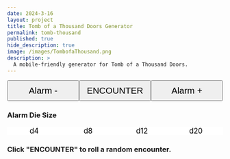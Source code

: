 ```yaml
---
date: 2024-3-16
layout: project
title: Tomb of a Thousand Doors Generator
permalink: tomb-thousand
published: true
hide_description: true
image: /images/TombofaThousand.png
description: >
  A mobile-friendly generator for Tomb of a Thousand Doors.
---
```


<div id="tombButtons">
<button id="TombGenerateButton" onclick="decreaseAlarm()">Alarm -</button>
<button id="TombGenerateButton" onclick="generateEncounter()">ENCOUNTER</button>
<button id="TombGenerateButton" onclick="increaseAlarm()">Alarm +</button>
</div>

<h3>Alarm Die Size</h3>
<div id="alarmDieCard">
<div>d4</div>
<div>d8</div>
<div>d12</div>
<div>d20</div>
</div>

<div id="TombEncounterCard"><h3>Click <strong>"ENCOUNTER"</strong> to roll a random encounter.</h3></div>

<div id="creatureStatsDiv"></div>

<style>
  #tombButtons {
    display:flex
  }

  #tombButtons > button {
    flex: 1 0 33%;
    text-align: center;
    font-size: 1.3rem;
    padding: .5em;
  }

  #alarmDieCard {
    display:flex;
    background-color: white;
    color: black;
  }

  #alarmDieCard > div{
    flex: 1 0 25%;
    text-align: center;
    font-size: larger;
  }

  .alarmHighlight {
    background-color: lightcoral;
  }
</style>

<script async src="/assets/js/tracery.js" language="javascript" type="text/javascript"></script>
<script async src="/assets/js/mods-eng-basic.js" language="javascript" type="text/javascript"></script>

<script>
  function increaseAlarm() {
  switch (alarmDieSize) {
    case 4:
      alarmDieSize = 8;
      break;
    case 8:
      alarmDieSize = 12;
      break;
    case 12:
      alarmDieSize = 20;
      break;
    default:
      //do nothing if die is 20
  }
  highlightAlarm();
}

function decreaseAlarm() {
  switch (alarmDieSize) {
    case 20:
      alarmDieSize = 12;
      break;
    case 12:
      alarmDieSize = 8;
      break;
    case 8:
      alarmDieSize = 4;
      break;
    default:
      //do nothing if die is 4
  }
  highlightAlarm();
}

function highlightAlarm() {
  if (alarmDieSize == 4) {
    document.getElementById('alarmDieCard').children[0].classList.add("alarmHighlight");
  } else {
    document.getElementById('alarmDieCard').children[0].classList.remove("alarmHighlight");
  }
  if (alarmDieSize == 8) {
    document.getElementById('alarmDieCard').children[1].classList.add("alarmHighlight");
  } else {
    document.getElementById('alarmDieCard').children[1].classList.remove("alarmHighlight");
  }
  if (alarmDieSize == 12) {
    document.getElementById('alarmDieCard').children[2].classList.add("alarmHighlight");
  } else {
    document.getElementById('alarmDieCard').children[2].classList.remove("alarmHighlight");
  }
  if (alarmDieSize == 20) {
    document.getElementById('alarmDieCard').children[3].classList.add("alarmHighlight");
  } else {
    document.getElementById('alarmDieCard').children[3].classList.remove("alarmHighlight");
  }
}


function generateEncounter() {
  grammar = tracery.createGrammar(tombdata);
  grammar.addModifiers(baseEngModifiers);

  encounterText = "";

  d6 = Math.floor(Math.random() * 6) //0-5

  if (d6 == 0) {
    //if alarm die is referenced, roll it.
    alarmDie = Math.floor(Math.random() * alarmDieSize);
    encounterText = grammar.flatten(tombdata.AlarmDie[alarmDie]);
  } else {
    //for most things, just flatten
    encounterText = grammar.flatten(tombdata.OverloadedEncounters[parseInt(d6)]);
  }

  document.getElementById("TombEncounterCard").innerHTML = "<h3>" + encounterText + "</h3>";

  //If one of the creatures is named, show it's stats
  /**
   *  Vampire Mushroom
      A fungal treat
      1hp,STR5,DEX4,WIL3, Armor 2
      Attacks: d6 bite, d4spores
      Critical damage: target believes their party to be enemy mushrooms Wants to grow and plant spores
      Special: It can fly
      Wants: to protect the Black Diamond Snake
   */
  encounterCardText = "";
  for (c = 0; c < tombdata.Creatures.length; c++) {
    if (encounterText.includes(tombdata.Creatures[c].Name)) {

      encounterCardText = encounterCardText +
        "<h3>" + tombdata.Creatures[c].Name + "</h3>";

      if (tombdata.Creatures[c].hasOwnProperty("Description")) {
        encounterCardText = encounterCardText +
          "<p><i>" + tombdata.Creatures[c].Description + "</i></p>";
      }

      encounterCardText = encounterCardText +
        "<p>" + tombdata.Creatures[c].HP + " hp, STR " + tombdata.Creatures[c].STR + ", DEX " + tombdata.Creatures[c].DEX + ", WIL " + tombdata.Creatures[c].WIL;

      if (tombdata.Creatures[c].hasOwnProperty("Armor")) {
        encounterCardText = encounterCardText +
          ", Armor " + tombdata.Creatures[c].Armor;
      }
      encounterCardText = encounterCardText + "</p>"; //close stat block

      encounterCardText = encounterCardText +
        "<p>Attacks: " + tombdata.Creatures[c].Attacks + "</p>"

      if (tombdata.Creatures[c].hasOwnProperty("CriticalDamage")) {
        encounterCardText = encounterCardText +
          "<p>Critical Damage: " + tombdata.Creatures[c].CriticalDamage + "</p>";
      }

      if (tombdata.Creatures[c].hasOwnProperty("Special")) {
        encounterCardText = encounterCardText +
          "<p>Special: " + tombdata.Creatures[c].Special + "</p>";
      }

      encounterCardText = encounterCardText +
        "<p><strong>Wants</strong> " + tombdata.Creatures[c].Wants + "</p>"

      if (tombdata.Creatures[c].hasOwnProperty("Inventory")) {
        inventorySize = 0;
        if (tombdata.Creatures[c].Name == "Kobold the Tunneler") {
          //kobold has 6 items
          inventorySize = 6;
        } else {
          inventorySize = 3;
        }

        inventoryItems = [];

        for (i = 0; i < inventorySize; i++) {
          randItem = Math.floor(Math.random() * tombdata.Creatures[c].Inventory.length);
          if (!inventoryItems.includes(tombdata.Creatures[c].Inventory[randItem])) {
            inventoryItems.push(tombdata.Creatures[c].Inventory[randItem]);
          } else {
            i = i - 1; //retry loop until item isn't duplicate
          }
        }

        encounterCardText = encounterCardText + "<p><strong>Inventory:</strong></p><ul>";

        for (i = 0; i < inventoryItems.length; i++) {
          encounterCardText = encounterCardText +
            "<li>" + inventoryItems[i] + "</li>";
        }
        encounterCardText = encounterCardText + "</ul>";
      }
    }
    if (encounterCardText == ""){ //only show stuff if it exists
      document.getElementById("creatureStatsDiv").innerHTML = "";
    } else {
      document.getElementById("creatureStatsDiv").innerHTML = "<h2>Creature Stats</h2>" + encounterCardText;
    }
  }
}


var alarmDieSize = 4;
highlightAlarm();
var tombdata = {
  "Rumors": [
    "There is an empty tomb full of precious gems, ripe for the taking deep within.",
    "There are ancient flowers growing within the cracks of the dungeon walls, said to be innately magical.",
    "A mouse child got a premonition of some Bat Cultist opening one of the doors deep in the tomb.",
    "The Plague Ratz are going through some internal conflicts after a rocky change of leadership. As old allegiances are being erased or cast aside, new loyalty is yet to be consolidated.",
    "Mice that have ventured into the dungeon have been zombified by a fungus tended to by ants, now it is affecting the colony.",
    "The Mole Rat Combined uncovered tunnels deep into the long-fabled hordes of the Mad King. However, they are flooded and stalked by a beast."
  ],
  "Hooks": [
    "Some poor kid-mouse named Dil went into the tomb looking for treasure and never came back. His family is offering a reward for anyone bringing him back.",
    "A large colony of mice have succumbed to a rare illness, debilitating them and putting them out of work. The medic working with the mice is offering a lump sum of treasure in exchange for anything that can be found in the tomb that may help subdue said illness.",
    "Mice all around are getting ill. They are getting blind and their eyes are getting white. An ancient mouse is prophesying the end of the world due to an unshackled curse that is affecting the surroundings. Adventurers should go there fight the bat cultists and find the origin of the curse/illness.",
    "Following the lead and legends of the famed treasure hunter, Myrtlewood Fishermaus, the mouse explorers received a map to the fabled Tomb of the Mad Maus with promise of riches far surpassing even the most powerful mouse lord’s horde."
  ],
  "OverloadedEncounters": [
    "#AlarmDie#", 
    "#AreaEffects#", 
    "Exhausted (rest or take Exhausted Condition)", 
    "Light Source (light goes out, mark Usage)", 
    "Found Treasure - #Treasures#", 
    "Nothing"],
  "AlarmDie": [
    "Nothing",
    "Mark Usage (Light or Equipment)",
    "(Omen) - #Encounters1#",
    "#Encounters1#",
    "Mark Usage (Light or Equipment)",
    "(Omen) - #Encounters2#",
    "Found Treasure - #Treasures#",
    "#Encounters2#",
    "Mark Usage (Light or Equipment)",
    "(Omen) - #Encounters3#",
    "Found 2 Treasures - <br> #Treasures# <br> #Treasures#",
    "#Encounters3#",
    "Mark Usage (Light or Equipment)",
    "(Omen) - #Encounters4#",
    "#Encounters4#",
    "Found 3 Treasures - <br> #Treasures# <br> #Treasures# <br> #Treasures#",
    "Mark Two Usage (Light or Equipment)",
    "(Omen) - #Merchants#",
    "#Merchants#",
    "Found 4 Treasures - <br> #Treasures# <br> #Treasures# <br> #Treasures# <br> #Treasures#"
  ],
  "AreaEffects": [
    "Minor Cave-in (DEX Save or d6 Damage)",
    "Tunnel begins to Flood (exit or become Encumbered)",
    "Large Cave-in (DEX Save or d10 Damage, passage blocked)",
    "Earthquake (lose an Item, take Injured Condition)"
  ],
  "Encounters1": [
    "d6 Plague Ratz Thugs and 1 Plague Ratz Lieutenant",
    "d6 Bat Cultists",
    "d6 Snake Worshippers and 1 Snake Priest",
    "2d6 Plague Ratz Thugs harassing d4 Mole Crewmembers",
    "2d4 Bat Cultists sparring with 2d4 Snake Worshippers",
    "#RivalParties#. <br>Reaction: #Reactions#",
    "d3 Mole Crewmembers + #RivalParties#. <br>Reaction: #Reactions#",
    "The Fiercely Famished Caterpillar"
  ],
  "Encounters2": [
    "d8 Plague Ratz Thugs and 1 Plague Ratz Lieutenant, smuggling something of worth",
    "d8 Bat Cultists, chanting a ritual to summon a Bat",
    "d8 Snake Worshippers and 1 Snake Priest, hunting for a sacrifice",
    "d4 Plague Ratz Thugs taken by d10 Snake Worshippers",
    "d6 Mole Crewmembers fighting off d8 Bat Cultists",
    "#RivalParties# carrying a bunch of loot. <br>Reaction: #Reactions#",
    "The Manticore chasing #RivalParties#",
    "The Manticore"
  ],
  "Encounters3": [
    "d6 Snake Worshippers and 1 Snake Priest sacrificing d3 NPCs",
    "d6 Bat Cultists worshiping a Necrobat (see <a href=\"https://sites.google.com/view/talesfrommoonshore/home?authuser=0\" target=\"_blank\">Tales from Moonshore</a>)",
    "2d6 Snake Worshippers fleeing the Dragon Turtle",
    "d4 Plague Ratz Thugs following the Rat King",
    "2d6 Bat Cultist warring with 2d6 Snake Worshippers",
    "d6 Mole Crewmembers + #RivalParties#",
    "#Merchants#",
    "The Rat King"
  ],
  "Encounters4": [
    "The Breathtaking Barbed Butterfly",
    "Mist fills the tunnel; you are taken to Ratonloft",
    "2d6 Snake Worshippers ready to kill",
    "An NPC with a completed map of the Dungeon",
    "The Dragon Turtle guarding a horde of treasure: <br>#Treasures# <br> #Treasures# <br> #Treasures# <br> #Treasures#",
    "#RivalParties#. <br>Reaction: #Reactions#",
    "The Manticore locked in battle with The Rat King",
    "The Manticore in a meadow of #MagicalMushrooms#"
  ],
  "Spells": [
    "Fireball",
    "Heal",
    "Magic Missile",
    "Fear",
    "Darkness",
    "Restore",
    "Be Understood",
    "Ghost Beetle",
    "Light",
    "Invisible Ring",
    "Knock",
    "Grease",
    "Grow",
    "Invisibility",
    "Catnip"
  ],
  "Treasures": [
    "#MagicSwords#",
    "Spellbook - #Spells#",
    "#Artifacts#",
    "#ValuableTreasures#",
    "#UnusualTreasures#",
    "#LargeTreasures#",
    "#LargeTreasures#",
    "#LargeTreasures#",
    "#UsefulTreasures#",
    "#UsefulTreasures#",
    "Box containing d6 x 100 pips",
    "Bag containing d6 x 50 pips",
    "Bag containing d6 x 50 pips",
    "Bag containing d6 x 50 pips",
    "Purse containing d6 x 25 pips",
    "Purse containing d6 x 25 pips",
    "Purse containing d6 x 25 pips",
    "Loose scattering of d6 x 10 pips",
    "Loose scattering of d6 x 10 pips",
    "Loose scattering of d6 x 10 pips"
  ],
  "WeaponClasses": [
    "Medium (d6 one paw/d8 both paws)",
    "Medium (d6 one paw/d8 both paws)",
    "Medium (d6 one paw/d8 both paws)",
    "Medium (d6 one paw/d8 both paws)",
    "Light (d6 one paw, can be duel-wielded)",
    "Heavy (d10 both paws)"
  ],
  "WeaponCursed": [0, 0, 0, 0, 0, 1],
  "WeaponCurse": [
    "Roll critical damage saves with Disadvantage",
    "When you gain an Exhausted Condition, gain another",
    "Make a WIL save to not attack when threatened",
    "Reaction rolls are made with -1 modifier",
    "If you see an ally take damage, take a",
    "Spells cast in your presence always mark usage"
  ],
  "CurseLifts": [
    "Making a selfless sacrifice in a life or death situation",
    "Trading places with a poor farmer for a season",
    "Making lasting peace with a mortal enemy",
    "Giving away everything you own, no cheating",
    "Frightened Condition Fulfilling a mouse’s dying wish",
    "Destroying an owl sorcerer’s source of power"
  ],
  "MagicSwords": [
    "Kittenslayer: a sword that allows fighting against a warband-scale creature",
    "Reptile's Reckoning: a sword that is enhanced against snakes and snake worshippers, refuses to fight bats or bat cultists",
    "Tireless Sword: when you deal critical damage restore d6 HP",
    "Thunderstorm: a sword that deals electric damage. When you deal critical damage the creature faints",
    "Icebreaker: a sword that deals ice damage. When you deal critical damage the creature freezes",
    "Barber Razor: a sword that causes enemies to roll WIL saves with disadvantage"
  ],
  "Artifacts": [
    "Fake Pips Bag (turn into lead outside the bag)",
    "Invisibility Cloak (must cover whole mouse)",
    "Wax Wings (2 body slots, limited flight)",
    "Magic Rope (ties and unties as you wish)",
    "Laser Pointer (distracts cats, use batteries)",
    "Glowing War Banner (WIL saves w/ adv. for warbands)"
  ],
  "ValuableTreasures": [
    "Gold plated bat fang (200p)",
    "Delicate bee wool scarf (300p)",
    "Mouse head-shaped pearl (600p)",
    "Crown made from a high school ring (800p)",
    "Golden pickaxe (mole symbol, 2 slots, 1500p)",
    "Inverted star-shaped snake talisman (666p)"
  ],
  "UnusualTreasures": [
    "Sentient river stone (wants to return to its river)",
    "Insect calming incense",
    "Mole combine IOU (for one free service)",
    "Snake scales (fully repairs an armor)",
    "Snake poison vial (reduces DEX to 0)",
    "Mouse fur coat (beautiful but no mice will buy it)"
  ],
  "LargeTreasures": [
    "Silver pen (2 slots, 300p)",
    "Watermelon tourmaline pendant (2 slots, 350p)",
    "Bronze Olympic medal (2 slots, 400p)",
    "Travel-size picture book (4 slots, 600p)",
    "Necrobat statue (4 slots, 800p)",
    "Porcelain vase (6 slots, 1500p)"
  ],
  "UsefulTreasures": [
    "Plastic armor (light or heavy)",
    "Human tooth mace (medium weapon)",
    "Silver ritual dagger (light weapon)",
    "d6 #MagicalMushrooms#",
    "Mole Combine candle helmet (body slot)",
    "Former Snake Worshipper, willing to aid"
  ],
  "MagicalMushrooms": [
    "Healing Mushrooms (heals 1d6 hp or 1d4 Attribute damage).",
    "Hallucination Mushrooms (see things that are not there for 1d6 turns).",
    "Normal Mushrooms (counts as one ration).",
    "Nutritious Mushrooms (counts as 3 rations).",
    "Poison Mushrooms (gain Poisoned Condition).",
    "Vampire Mushrooms (they attack!)."
  ],
  "Reactions": [
    "Hostile (How have the mice angered them?)",
    "Unfriendly (How can they be appeased?)",
    "Unfriendly (How can they be appeased?)",
    "Unfriendly (How can they be appeased?)",
    "Unsure (What could win them over?)",
    "Unsure (What could win them over?)",
    "Unsure (What could win them over?)",
    "Talkative (What could they trade?)",
    "Talkative (What could they trade?)",
    "Talkative (What could they trade?)",
    "Helpful (How can they help the mice?)"
  ],
  "Creatures": [{
      "Name": "Vampire Mushroom",
      "HP": 1,
      "STR": 5,
      "DEX": 4,
      "WIL": 3,
      "Attacks": "d6 bite, d4 spores",
      "CriticalDamage": "target believes their party to be enemy mushrooms",
      "Wants": "to grow and plant spores"
    },
    {
      "Name": "Mole Crewmember",
      "HP": 2,
      "STR": 11,
      "DEX": 10,
      "WIL": 8,
      "Armor": 1,
      "Attacks": "d8 pickaxe, d6 claw",
      "Special": "Can see in pitch black darkness",
      "Wants": "to earn a living and maybe find something notable for collection."
    },
    {
      "Name": "Snake Worshipper",
      "HP": 3,
      "STR": 9,
      "DEX": 9,
      "WIL": 12,
      "Attacks": "d6 venom dagger",
      "CriticalDamage": "deals additional d6 to DEX (only once)",
      "Wants": "to serve the cult",
      "Names": ["S'mores", "Saffron", "Sage", "Samosa", "Savory", "Serrano", "Sesame", "Silene", "Skaren", "Skevin", "Sorrel", "Soy", "Spinach", "Stevia", "Strawberry", "Strudel", "Sugarcane", "Sundae", "Sushi", "Syrup"]
    },
    {
      "Name": "Snake Priest",
      "HP": 4,
      "STR": 10,
      "DEX": 9,
      "WIL": 15,
      "Attacks": "d6 sacrificial dagger",
      "CriticalDamage": "deals additional d6 to DEX (only once)",
      "Wants": "to summon the Snake God",
      "Elemental Priests": ["Smoldering Serpent Priest - Owns Fireball spell", "Sea Serpent Priest - Owns Heal spell", "Spark Serpent Priest - Owns Light spell", "Shadow Serpent Priest - Owns Darkness spell"]
    },
    {
      "Name": "Plague Ratz Thug",
      "HP": 4,
      "STR": 11,
      "DEX": 10,
      "WIL": 8,
      "Attacks": "d8 bastard-sword",
      "Special": "Knows a random Necrobat Spell (from Tales from Moonshore)",
      "Wants": "to expand their dominion over the region"
    },
    {
      "Name": "Plague Ratz Lieutenant",
      "HP": 6,
      "STR": 12,
      "DEX": 10,
      "WIL": 9,
      "Attacks": "d8 halberd",
      "Special": "Knows a random Necrobat Spell (from Tales from Moonshore)",
      "Wants": "to learn the dark arcane arts of Necro-Bel, The Horned-rat God, Zauberei and other foul creatures"
    },
    {
      "Name": "Fiercely Famished Caterpillar",
      "HP": 5,
      "STR": 5,
      "DEX": 2,
      "WIL": 12,
      "Attacks": "Eats d3 Item Uses",
      "Special": "Will creep up on a sleeping party and eat d3 usage points off a random item until caught. Has a penchant for spell tablets",
      "Wants": "to eat anything and everything"
    },
    {
      "Name": "Breathtaking Barbed Butterfly",
      "HP": 4,
      "STR": 3,
      "DEX": 10,
      "WIL": 11,
      "Attacks": "d4 antlers",
      "Special": "Knows the spell \"#Spells#\". Recharges every d3 rounds.",
      "Wants": "to harvest energy from any source (including mice)"
    },
    {
      "Name": "Manticore",
      "HP": 15,
      "STR": 15,
      "DEX": 15,
      "WIL": 8,
      "Armor": 1,
      "Attacks": "d8 bite + d6 poison stinger",
      "CriticalDamage": "From bite attack, swallowed whole, d4 STR damage per round until rescued or escaped. From poison stinger attack, poison takes effect, d12 damage to DEX.",
      "Special": "Counts as a Warband. Attacks by a warband against a non-warband scale creature are enhanced, any damage taken from non-warband scale creatures is ignored unless it is particularly destructive or large scale.",
      "Wants": "to prowl and devour"
    },
    {
      "Name": "Dragon Turtle",
      "HP": 12,
      "STR": 12,
      "DEX": 4,
      "WIL": 15,
      "Armor": 2,
      "Attacks": "d10 bite",
      "Special": "Its eyes launch a blaze of fire up 35”. d10 blast damage to all creatures within 8” of flames. Roll damage separate for all targets in area.",
      "Wants": "to be respected"
    },
    {
      "Name": "Rat King",
      "HP": 3,
      "STR": 12,
      "DEX": 5,
      "WIL": 15,
      "Attacks": "d6 Dark heart-stopping magic",
      "Special": "They possess the spell \"Raise Dead\" and always have a ready supply of rat bones nearby to animate. Characters killed by the Rat King immediately rise as undead under their command.",
      "CriticalDamage": "Take the Frightened condition.",
      "Wants": "to add more spellcasters to the covenant."
    }, {
      "Name": "Merriweather Juniper",
      "Description": "the eldest with a hot temper",
      "HP": 2,
      "STR": 10,
      "DEX": 13,
      "WIL": 11,
      "Attacks": "d8 pickaxe",
      "Wants": "to survey the Tomb of a Thousand Doors and maybe make some pips on the side"
    }, {
      "Name": "Aspen Juniper",
      "Description": "middle and mildest",
      "HP": 4,
      "STR": 9,
      "DEX": 11,
      "WIL": 16,
      "Attacks": "d6 improvised",
      "Wants": "to survey the Tomb of a Thousand Doors and maybe make some pips on the side"
    }, {
      "Name": "Wynnfell Juniper",
      "Description": "young and carefree",
      "HP": 1,
      "STR": 11,
      "DEX": 14,
      "WIL": 14,
      "Attacks": "d8 pickaxe",
      "Wants": "to survey the Tomb of a Thousand Doors and maybe make some pips on the side"
    }, {
      "Name": "Bonbon Grey",
      "Description": "leader of the order",
      "HP": 4,
      "STR": 12,
      "DEX": 9,
      "WIL": 10,
      "Attacks": "d8 rapier",
      "Wants": "to raid the tombs of all its wealth and artifacts."
    }, {
      "Name": "Puff Kit",
      "Description": "fierce champion",
      "HP": 6,
      "STR": 11,
      "DEX": 10,
      "WIL": 8,
      "Attacks": "d10 silver halberd",
      "Wants": "to raid the tombs of all its wealth and artifacts."
    }, {
      "Name": "Sasha Silt",
      "Description": "archaeologist",
      "HP": 1,
      "STR": 8,
      "DEX": 14,
      "WIL": 16,
      "Attacks": "d6 ceremonial dagger",
      "Wants": "to raid the tombs of all its wealth and artifacts."
    }, {
      "Name": "Oxide Frondless",
      "Description": "freshman initiate",
      "HP": 3,
      "STR": 9,
      "DEX": 10,
      "WIL": 8,
      "Attacks": "d6 improvised",
      "Wants": "to raid the tombs of all its wealth and artifacts."
    }, {
      "Name": "Slim Biter",
      "Description": "hamster muscle",
      "HP": 4,
      "STR": 13,
      "DEX": 9,
      "WIL": 11,
      "Attacks": "d10 can opener",
      "Wants": "to return home with a tale to tell"
    }, {
      "Name": "Voice of the Blight",
      "Description": "shrew druid",
      "HP": 1,
      "STR": 8,
      "DEX": 13,
      "WIL": 14,
      "Attacks": "d6 improvised",
      "Wants": "to return home with a tale to tell"
    }, {
      "Name": "Peppa Pippin",
      "Description": "mouse warrior",
      "HP": 3,
      "STR": 11,
      "DEX": 12,
      "WIL": 10,
      "Armor": 1,
      "Attacks": "d8 needle",
      "Wants": "to return home with a tale to tell"
    }, {
      "Name": "Crouton Blacktial",
      "Description": "rat ranger",
      "HP": 5,
      "STR": 9,
      "DEX": 14,
      "WIL": 15,
      "Attacks": "d8 bow",
      "Wants": "to return home with a tale to tell"
    }, {
      "Name": "Hyacinth Catreizen",
      "Description": "hedge witch",
      "HP": 1,
      "STR": 7,
      "DEX": 10,
      "WIL": 12,
      "Attacks": "d6 Electric Lantern",
      "Special": "Knows the spells Fireball, Light, and Heal.",
      "Wants": "to find the Staff of Mousekind"
    }, {
      "Name": "William Isaacs",
      "Description": "hunter",
      "HP": 4,
      "STR": 14,
      "DEX": 11,
      "WIL": 10,
      "Attacks": "d8 Cutlass",
      "Wants": "to find the Staff of Mousekind"
    }, {
      "Name": "Rionnach Eoin",
      "Description": "faerie scout",
      "HP": 5,
      "STR": 8,
      "DEX": 9,
      "WIL": 10,
      "Attacks": "d8 Bow",
      "Special": "Rionnach can fly with their dragonfly wings.",
      "Wants": "to find the Staff of Mousekind"
    }, {
      "Name": "Fennel Pipp",
      "Description": "trap thief",
      "HP": 5,
      "STR": 11,
      "DEX": 10,
      "WIL": 8,
      "Attacks": "d6/d8 Needle Sword",
      "Wants": "to find the Staff of Mousekind"
    },{
      "Name": "Bat Cultist",
      "HP": 4,
      "STR": 8,
      "DEX": 12,
      "WIL": 10,
      "Attacks": "d6 fangs",
      "Wants": "to resurrect the Necrobat."
    },{
      "Name": "Rot King",
      "HP": 10,
      "STR": 5,
      "DEX": 8,
      "WIL": 18,
      "Attacks": "d10 two handed greatsword",
      "Wants": "to trade away his dark tools",
      "Inventory": [
        "Black Lantern (600 pips): While holding this oil lantern in one paw, you can say the name of a place out loud that you want to visit. The lantern gently pulls you along the shortest route to this location. When you use this power, and every watch after that, you lose 1 point of WIL permanently. This effect ends if you let go the lantern, but WIL lost this way cannot be restored.",
        "Beetle Blade (medium, d6/d8, 600 pips): When you hit a living thing with this sword, you can lower your WIL by any amount to inflict twice that many points of extra damage to your target. WIL lost this way cannot be restored.",
        "Catslayer (light, d6, 600 pips): When you attack a single creature with this weapon, you can lower your WIL by d6 to be treated as a warband scale creature.",
        "Hand of Chernobog (250 pips): When you or anyone near you rolls a 1 on a damage roll, they take d8 WIL damage.",
        "White Spear (medium, d6/d8, 250 pips): This staff ends in a nearly invisible blade and damages the target's WIL instead of STR. When you hit a creature, you can lower your WIL by any amount to inflict twice that many points of extra damage to your target. WIL you lose this way cannot be restored."
      ]
    }, {
      "Name": "Chicken Hut + Witch",
      "HP": 12,
      "STR": 15,
      "DEX": 15,
      "WIL": 11,
      "Armor": 1,
      "Attacks": "d8 peck",
      "Wants": "to protect the witch",
      "Special": "The hut runs 2x normal speed. As long as the witch is inside the chicken she cannot be hurt, and the chicken can squeeze through most mouse-sized doors. Otherwise, the witch is a normal mouse whose only magical ability is carving totems.",
      "Inventory": [
        "Rat Totem: Roll damage twice, taking the better roll. If you roll doubles, the totem isn't marked",
        "Goat Totem: Can be itself eaten like a ration, but also makes everything delicious.Isn't marked when used this way",
        "Lizard Totem: Heals d6 Hit Protection and removes a single Condition",
        "Weasel Totem: You can step through solid objects three times",
        "Fox Totem: Succeed a DEX save you would have failed",
        "Stag Totem: Succeed a STR save you would have failed"
      ]
    }, {
      "Name": "Kobold the Tunneler",
      "HP": 10,
      "STR": 8,
      "DEX": 14,
      "WIL": 10,
      "Armor": 1,
      "Attacks": "d8 dagger",
      "Wants": "to swindle the desperate",
      "Inventory": [
        "Bedroll (11 pips)",
        "Caltrops, bag (11 pips)",
        "Crowbar (11 pips)",
        "Matches, pack (88 pips) 7: Twine, roll (44 pips)",
        "Poison (110 pips)",
        "Torches (11 pips)",
        "Lantern (55 pips)",
        "Rations (6 pips)",
        "Medium Weapon (22 pips) 13: Light Ranged (11 pips)",
        "Arrows, quiver (6 pips) 15: Lockpicks (110 pips)",
        "Mirror (220 pips)",
        "Waterskin, full (6 pips) 18: Whistle (6 pips)"
      ]
    }
  ],
  "RivalParties": [
  "The Glowbros (Wynnfell Juniper, Aspen Juniper, and Merriweather Juniper)",
  "Ordo Mus Primo (Bonbon Grey, Puff Kit, Sasha Silt, and Oxide Frondless)",
  "The Moonspinners (Slim Biter, Voice of the Blight, Peppa Pippin, and Crouton Blacktial)",
  "The Pre-Gens (Hyacinth Catreizen, William Isaacs, Rionnach Eoin, and Fennel Pipp)"],
  "Merchants": ["The Rot King", "The Chicken Hut + Witch", "Kobold the Tunneler"]
}
</script>